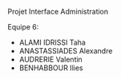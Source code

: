Projet Interface Administration

Equipe 6:
- ALAMI IDRISSI Taha
- ANASTASSIADES Alexandre
- AUDRERIE Valentin
- BENHABBOUR Ilies